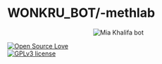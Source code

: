 # WONKRU_BOT/-methlab

<p align="center">
<img src="https://telegra.ph/file/55e5c957e60d5b231cae8.jpg" alt="Mia Khalifa bot">

[![Open Source Love](https://img.shields.io/badge/Find-on%20Telegram-blue.svg?logo=telegram)](https://telegram.dog/WONKRU_BOT )  
[![GPLv3 license](https://img.shields.io/badge/License-GPLv3-blue.svg)](http://perso.crans.org/besson/LICENSE.html)






